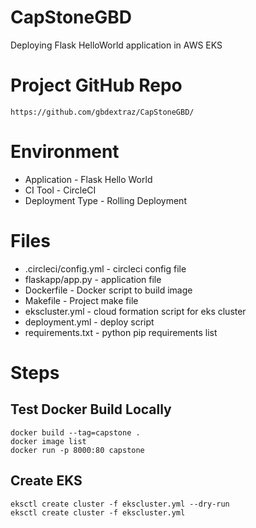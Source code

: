 # CapStoneGBD

Deploying Flask HelloWorld application in AWS EKS

# Project GitHub Repo

    https://github.com/gbdextraz/CapStoneGBD/

# Environment

- Application     - Flask Hello World
- CI Tool         - CircleCI
- Deployment Type - Rolling Deployment


# Files
- .circleci/config.yml          - circleci config file
- flaskapp/app.py               - application file
- Dockerfile                    - Docker script to build image
- Makefile                      - Project make file
- ekscluster.yml                - cloud formation script for eks cluster
- deployment.yml                - deploy script
- requirements.txt              - python pip requirements list

# Steps

##  Test Docker Build Locally

```
docker build --tag=capstone .
docker image list
docker run -p 8000:80 capstone
```

## Create EKS
```
eksctl create cluster -f ekscluster.yml --dry-run
eksctl create cluster -f ekscluster.yml
```

